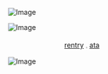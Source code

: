 

![Image](https://github.com/user-attachments/assets/3981062b-afae-4379-91ec-cbc2fadaeeb4)

![Image](https://github.com/user-attachments/assets/6b9907e7-967c-4410-a6c4-2720fb570bcc)

ㅤㅤㅤㅤ ㅤ    ㅤ   ㅤㅤ[rentry](https://rentry.co/bananwarden)  𓈒  [ata](https://alfredalfer.atabook.org/)

![Image](https://github.com/user-attachments/assets/87772a11-2f3a-4a0a-9359-35f534978fe3)


<!--
**AlphieAlfer/AlphieAlfer** is a ✨ _special_ ✨ repository because its `README.md` (this file) appears on your GitHub profile.

Here are some ideas to get you started:

- 🔭 I’m currently working on ...
- 🌱 I’m currently learning ...
- 👯 I’m looking to collaborate on ...
- 🤔 I’m looking for help with ...
- 💬 Ask me about ...
- 📫 How to reach me: ...
- 😄 Pronouns: ...
- ⚡ Fun fact: ...
-->
